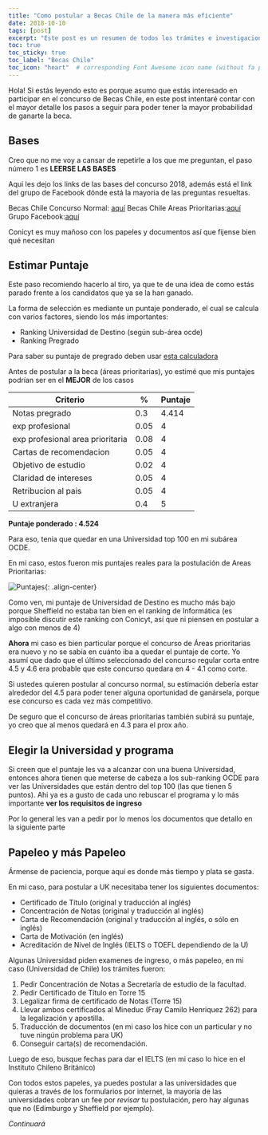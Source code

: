 ```yaml
---
title: "Como postular a Becas Chile de la manera más eficiente"
date: 2018-10-10
tags: [post]
excerpt: "Este post es un resumen de todos los trámites e investigaciones que necesitan hacer antes de postular a Becas Chile"
toc: true
toc_sticky: true
toc_label: "Becas Chile"
toc_icon: "heart"  # corresponding Font Awesome icon name (without fa prefix)
---
```


Hola! Si estás leyendo esto es porque asumo que estás interesado en participar en el concurso de Becas Chile, en este post intentaré contar con el mayor detalle los pasos a seguir para poder tener la mayor probabilidad de ganarte la beca.

## Bases

Creo que no me voy a cansar de repetirle a los que me preguntan, el paso número 1 es **LEERSE LAS BASES**

Aqui les dejo los links de las bases del concurso 2018, además está el link del grupo de Facebook dónde está la mayoria de las preguntas resueltas.

Becas Chile Concurso Normal: [aquí](hhttp://www.conicyt.cl/becasconicyt/files/2018/03/Bases-Becas-de-Mag%C3%ADster-en-el-Extranjero-Becas-Chile_2018-1.pdf)
Becas Chile Areas Prioritarias:[aquí](http://www.conicyt.cl/becasconicyt/files/2018/03/Bases-Becas-de-Mag%C3%ADster-en-el-Extranjero-Becas-Chile-en-%C3%81reas-Prioritarias-2018.pdf)
Grupo Facebook:[aquí](https://www.facebook.com/groups/61785055016/?ref=bookmarks)

Conicyt es muy mañoso con los papeles y documentos así que fijense bien qué necesitan

## Estimar Puntaje

Este paso recomiendo hacerlo al tiro, ya que te de una idea de como estás parado frente a los candidatos que ya se la han ganado.

La forma de selección es mediante un puntaje ponderado, el cual se calcula con varios factores, siendo los más importantes:

* Ranking Universidad de Destino (según sub-área ocde)
* Ranking Pregrado

Para saber su puntaje de pregrado deben usar [esta calculadora](https://servicios.conicyt.cl/web//simulador-pfcha/#/)

Antes de postular a la beca (áreas prioritarias), yo estimé que mis puntajes podrían ser en el **MEJOR** de los casos

| Criterio                         | %    | Puntaje |
|----------------------------------|------|---------|
| Notas pregrado                   | 0.3  | 4.414   |
| exp profesional                  | 0.05 | 4       |
| exp profesional area prioritaria | 0.08 | 4       |
| Cartas de recomendacion          | 0.05 | 4       |
| Objetivo de estudio              | 0.02 | 4       |
| Claridad de intereses            | 0.05 | 4       |
| Retribucion al pais              | 0.05 | 4       |
| U extranjera                     | 0.4  | 5       |

**Puntaje ponderado : 4.524**

Para eso, tenia que quedar en una Universidad top 100 en mi subárea OCDE.

En mi caso, estos fueron mis puntajes reales para la postulación de Areas Prioritarias:

![Puntajes](https://i.imgur.com/2v7YxFU.png){: .align-center}

Como ven, mi puntaje de Universidad de Destino es mucho más bajo porque Sheffield no estaba tan bien en el ranking de Informática (es imposible discutir este ranking con Conicyt, así que ni piensen en postular a algo con menos de 4)

**Ahora** mi caso es bien particular porque el concurso de Áreas prioritarias era nuevo y no se sabía en cuánto iba a quedar el puntaje de corte. Yo asumí que dado que el último seleccionado del concurso regular corta entre 4.5 y 4.6 era probable que este concurso quedara en 4 - 4.1 como corte.

Si ustedes quieren postular al concurso normal, su estimación debería estar alrededor del 4.5 para poder tener alguna oportunidad de ganársela, porque ese concurso es cada vez más competitivo.

De seguro que el concurso de áreas prioritarias también subirá su puntaje, yo creo que al menos quedará en 4.3 para el prox año.

## Elegir la Universidad y programa

Si creen que el puntaje les va a alcanzar con una buena Universidad, entonces ahora tienen que meterse de cabeza a los sub-ranking OCDE para ver las Universidades que están dentro del top 100 (las que tienen 5 puntos). Ahi ya es a gusto de cada uno rebuscar el programa y lo más importante **ver los requisitos de ingreso**

Por lo general les van a pedir por lo menos los documentos que detallo en la siguiente parte

## Papeleo y más Papeleo

Ármense de paciencia, porque aquí es donde más tiempo y plata se gasta.

En mi caso, para postular a UK necesitaba tener los siguientes documentos:

* Certificado de Título (original y traducción al inglés)
* Concentración de Notas (original y traducción al inglés)
* Carta de Recomendación (original y traducción al inglés, o sólo en inglés)
* Carta de Motivación (en inglés)
* Acreditación de Nivel de Inglés (IELTS o TOEFL dependiendo de la U)

Algunas Universidad piden examenes de ingreso, o más papeleo, en mi caso (Universidad de Chile) los trámites fueron:

1. Pedir Concentración de Notas a Secretaría de estudio de la facultad.
2. Pedir Certificado de Título en Torre 15
3. Legalizar firma de certificado de Notas (Torre 15)
4. Llevar ambos certificados al Mineduc (Fray Camilo Henriquez 262) para la legalización y apostilla.
5. Traducción de documentos (en mi caso los hice con un particular y no tuve ningún problema para UK)
6. Conseguir carta(s) de recomendación.

Luego de eso, busque fechas para dar el IELTS (en mi caso lo hice en el Instituto Chileno Británico)

Con todos estos papeles, ya puedes postular a las universidades que quieras a través de los formularios por internet, la mayoría de las universidades cobran un fee por *revisar* tu postulación, pero hay algunas que no (Edimburgo y Sheffield por ejemplo).

*Continuará*
